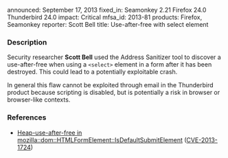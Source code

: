 announced: September 17, 2013
fixed_in: Seamonkey 2.21
          Firefox 24.0
          Thunderbird 24.0
impact: Critical
mfsa_id: 2013-81
products: Firefox, Seamonkey
reporter: Scott Bell
title: Use-after-free with select element

<h3>Description</h3>

<p>Security researcher <strong>Scott Bell</strong> used the Address Sanitizer
tool to discover a use-after-free when using a <code>&lt;select&gt;</code>
element in a form after it has been destroyed. This could lead to a potentially
exploitable crash.
</p>

<p class="note">In general this flaw cannot be exploited through email in the
Thunderbird product because scripting is disabled, but is potentially a risk in
browser or browser-like contexts.</p>


<h3>References</h3>

<ul>
  <li><a href="https://bugzilla.mozilla.org/show_bug.cgi?id=894137">
       Heap-use-after-free in
mozilla::dom::HTMLFormElement::IsDefaultSubmitElement</a> (<a href="http://cve.mitre.org/cgi-bin/cvename.cgi?name=CVE-2013-1724" class="ex-ref">CVE-2013-1724</a>)</li>
</ul>



